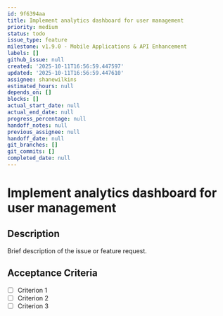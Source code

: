 ```yaml
---
id: 9f6394aa
title: Implement analytics dashboard for user management
priority: medium
status: todo
issue_type: feature
milestone: v1.9.0 - Mobile Applications & API Enhancement
labels: []
github_issue: null
created: '2025-10-11T16:56:59.447597'
updated: '2025-10-11T16:56:59.447610'
assignee: shanewilkins
estimated_hours: null
depends_on: []
blocks: []
actual_start_date: null
actual_end_date: null
progress_percentage: null
handoff_notes: null
previous_assignee: null
handoff_date: null
git_branches: []
git_commits: []
completed_date: null
---
```


# Implement analytics dashboard for user management

## Description

Brief description of the issue or feature request.

## Acceptance Criteria

- [ ] Criterion 1
- [ ] Criterion 2
- [ ] Criterion 3